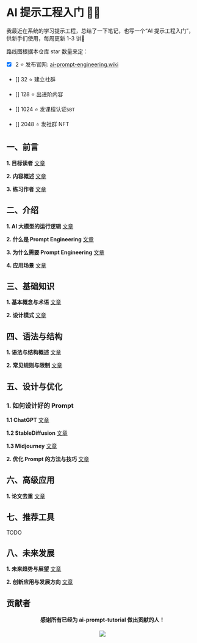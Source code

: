 # AI 提示工程入门 📝💨

我最近在系统的学习提示工程，总结了一下笔记，也写一个“AI 提示工程入门”，供新手们使用，每周更新 1-3 讲📒

路线图根据本仓库 star 数量来定：

- [x] 2 :star: 发布官网: [ai-prompt-engineering.wiki](http://ai-prompt-engineering.wiki/)

- [] 32 :star: 建立社群

- [] 128 :star: 出进阶内容

- [] 1024 :star: 发课程认证`SBT`

- [] 2048 :star: 发社群 NFT

## 一、前言

**1. 目标读者** [文章](https://github.com/AI-Prompt-Engineering-Wiki/ai-prompt-tutorial/blob/master/docs/tutorial/0_preface/0-1_target-audience.md)

**2. 内容概述** [文章](https://github.com/AI-Prompt-Engineering-Wiki/ai-prompt-tutorial/blob/master/docs/tutorial/0_preface/0-2_content-overview.md)

**3. 练习作者** [文章](https://github.com/AI-Prompt-Engineering-Wiki/ai-prompt-tutorial/blob/master/docs/tutorial/0_preface/0-3_contact-author.md)

## 二、介绍

**1. AI 大模型的运行逻辑** [文章](https://github.com/AI-Prompt-Engineering-Wiki/ai-prompt-tutorial/blob/master/docs/tutorial/1_introduction/1-1_operational-logic-of-ai.md)

**2. 什么是 Prompt Engineering** [文章](https://github.com/AI-Prompt-Engineering-Wiki/ai-prompt-tutorial/blob/master/docs/tutorial/1_introduction/1-2_what-is-ai-prompt.md)

**3. 为什么需要 Prompt Engineering** [文章](https://github.com/AI-Prompt-Engineering-Wiki/ai-prompt-tutorial/blob/master/docs/tutorial/1_introduction/1-3_why-do-i-need-ai-prompt.md)

**4. 应用场景** [文章](https://github.com/AI-Prompt-Engineering-Wiki/ai-prompt-tutorial/blob/master/docs/tutorial/1_introduction/1-4_application-scenarios.md)

## 三、基础知识

**1. 基本概念与术语** [文章](https://github.com/AI-Prompt-Engineering-Wiki/ai-prompt-tutorial/blob/master/docs/tutorial/2_basic-knowledge/2-1_basic-concepts-and-terminology.md)

**2. 设计模式** [文章](https://github.com/AI-Prompt-Engineering-Wiki/ai-prompt-tutorial/blob/master/docs/tutorial/2_basic-knowledge/2-2_design-patterns.md)

## 四、语法与结构

**1. 语法与结构概述** [文章](https://github.com/AI-Prompt-Engineering-Wiki/ai-prompt-tutorial/blob/master/docs/tutorial/3_grammar-and-structure/3-1_grammar-and-structure-overview.md)

**2. 常见规则与限制** [文章](https://github.com/AI-Prompt-Engineering-Wiki/ai-prompt-tutorial/blob/master/docs/tutorial/3_grammar-and-structure/3-2_common-rules-and-limitations.md)

## 五、设计与优化

### 1. 如何设计好的 Prompt

  **1.1 ChatGPT** [文章](https://github.com/AI-Prompt-Engineering-Wiki/ai-prompt-tutorial/blob/master/docs/tutorial/4_design-and-optimization/4-1_how-to-design-a-good-ai-prompt/4-1-1_chatgpt.md)

  **1.2 StableDiffusion** [文章](https://github.com/AI-Prompt-Engineering-Wiki/ai-prompt-tutorial/blob/master/docs/tutorial/4_design-and-optimization/4-1_how-to-design-a-good-ai-prompt/4-1-2_stable-diffusion.md)

  **1.3 Midjourney** [文章](https://github.com/AI-Prompt-Engineering-Wiki/ai-prompt-tutorial/blob/master/docs/tutorial/4_design-and-optimization/4-1_how-to-design-a-good-ai-prompt/4-1-3_midjourney.md)
<br>

**2. 优化 Prompt 的方法与技巧** [文章](https://github.com/AI-Prompt-Engineering-Wiki/ai-prompt-tutorial/blob/master/docs/tutorial/4_design-and-optimization/4-2_methods-and-techniques-for-optimizing-ai-prompt.md)

## 六、高级应用

**1. 论文去重** [文章](https://github.com/AI-Prompt-Engineering-Wiki/ai-prompt-tutorial/blob/master/docs/tutorial/5_advance_case/5-1_paper-remove-duplicates.md)

## 七、推荐工具

TODO

## 八、未来发展

**1. 未来趋势与展望** [文章](https://github.com/AI-Prompt-Engineering-Wiki/ai-prompt-tutorial/blob/master/docs/tutorial/7_future-development/7-1_future-trends-and-prospects.md)

**2. 创新应用与发展方向** [文章](https://github.com/AI-Prompt-Engineering-Wiki/ai-prompt-tutorial/blob/master/docs/tutorial/7_future-development/7-2_innovative-application-and-development-direction.md)

## 贡献者

<div align="center">
  <h4 align="center">
    感谢所有已经为 ai-prompt-tutorial 做出贡献的人！
  </h4>
  <a href="https://github.com/AI-Prompt-Engineering-Wiki/ai-prompt-tutorial/graphs/contributors">
    <img src="https://contrib.rocks/image?repo=AI-Prompt-Engineering-Wiki/ai-prompt-tutorial" />
  </a>
</div>
